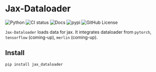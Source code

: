 Jax-Dataloader
================

<!-- WARNING: THIS FILE WAS AUTOGENERATED! DO NOT EDIT! -->

![Python](https://img.shields.io/pypi/pyversions/jax-dataloader.svg)
![CI
status](https://github.com/BirkhoffG/jax-dataloader/actions/workflows/test.yaml/badge.svg)
![Docs](https://github.com/BirkhoffG/jax-dataloader/actions/workflows/deploy.yaml/badge.svg)
![pypi](https://img.shields.io/pypi/v/jax-dataloader.png) ![GitHub
License](https://img.shields.io/github/license/BirkhoffG/jax-dataloader.png)

`Jax-Dataloader` loads data for jax. It integrates dataloader from
`pytorch`, `tensorflow` (coming-up), `merlin` (coming-up).

## Install

``` sh
pip install jax_dataloader
```
